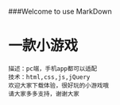 ###Welcome to use MarkDown
# 一款小游戏
	描述：pc端，手机app都可以适配
	技术：html,css,js,jQuery
	欢迎大家下载体验，很好玩的小游戏哦
	请大家多多支持，谢谢大家	
